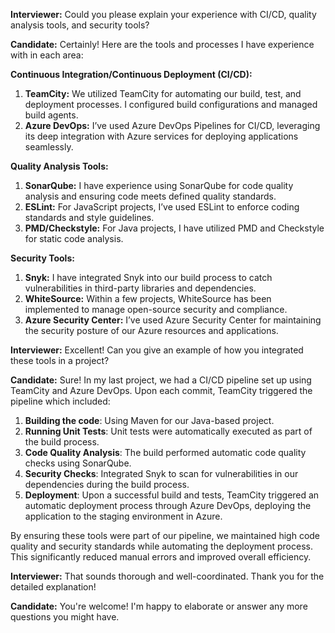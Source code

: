 **Interviewer:** Could you please explain your experience with CI/CD, quality analysis tools, and security tools?

**Candidate:**
Certainly! Here are the tools and processes I have experience with in each area:

**Continuous Integration/Continuous Deployment (CI/CD):**
1. **TeamCity:** We utilized TeamCity for automating our build, test, and deployment processes. I configured build configurations and managed build agents.
2. **Azure DevOps:** I’ve used Azure DevOps Pipelines for CI/CD, leveraging its deep integration with Azure services for deploying applications seamlessly.

**Quality Analysis Tools:**
1. **SonarQube:** I have experience using SonarQube for code quality analysis and ensuring code meets defined quality standards.
2. **ESLint:** For JavaScript projects, I’ve used ESLint to enforce coding standards and style guidelines.
3. **PMD/Checkstyle:** For Java projects, I have utilized PMD and Checkstyle for static code analysis.

**Security Tools:**
1. **Snyk:** I have integrated Snyk into our build process to catch vulnerabilities in third-party libraries and dependencies.
2. **WhiteSource:** Within a few projects, WhiteSource has been implemented to manage open-source security and compliance.
3. **Azure Security Center:** I’ve used Azure Security Center for maintaining the security posture of our Azure resources and applications.

**Interviewer:** Excellent! Can you give an example of how you integrated these tools in a project?

**Candidate:**
Sure! In my last project, we had a CI/CD pipeline set up using TeamCity and Azure DevOps. Upon each commit, TeamCity triggered the pipeline which included:

1. **Building the code**: Using Maven for our Java-based project.
2. **Running Unit Tests**: Unit tests were automatically executed as part of the build process.
3. **Code Quality Analysis**: The build performed automatic code quality checks using SonarQube.
4. **Security Checks**: Integrated Snyk to scan for vulnerabilities in our dependencies during the build process.
5. **Deployment**: Upon a successful build and tests, TeamCity triggered an automatic deployment process through Azure DevOps, deploying the application to the staging environment in Azure.

By ensuring these tools were part of our pipeline, we maintained high code quality and security standards while automating the deployment process. This significantly reduced manual errors and improved overall efficiency.

**Interviewer:** That sounds thorough and well-coordinated. Thank you for the detailed explanation!

**Candidate:**
You're welcome! I'm happy to elaborate or answer any more questions you might have.
